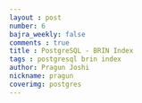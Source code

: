 ```yaml
---
layout : post
number: 6
bajra_weekly: false
comments : true
title : PostgreSQL - BRIN Index
tags : postgresql brin index
author: Pragun Joshi
nickname: pragun
coverimg: postgres
---
```

